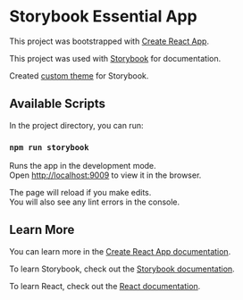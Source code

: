 # Storybook Essential App

This project was bootstrapped with [Create React App](https://github.com/facebook/create-react-app).

This project was used with [Storybook](https://github.com/storybookjs/storybook/) for documentation.

Created [custom theme](https://storybook.js.org/docs/react/configure/theming) for Storybook.

## Available Scripts

In the project directory, you can run:

### `npm run storybook`

Runs the app in the development mode.\
Open [http://localhost:9009](http://localhost:9009) to view it in the browser.

The page will reload if you make edits.\
You will also see any lint errors in the console.

## Learn More

You can learn more in the [Create React App documentation](https://facebook.github.io/create-react-app/docs/getting-started).

To learn Storybook, check out the [Storybook documentation](https://storybook.js.org/docs/react/get-started/introduction).

To learn React, check out the [React documentation](https://reactjs.org/).
